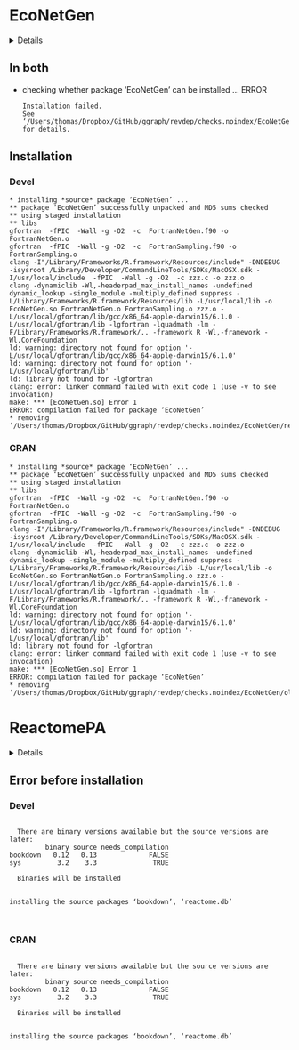 # EcoNetGen

<details>

* Version: 0.2.3
* Source code: https://github.com/cran/EcoNetGen
* URL: https://github.com/cboettig/EcoNetGen
* BugReports: https://github.com/cboettig/EcoNetGen/issues
* Date/Publication: 2019-07-13 23:30:14 UTC
* Number of recursive dependencies: 73

Run `revdep_details(,"EcoNetGen")` for more info

</details>

## In both

*   checking whether package ‘EcoNetGen’ can be installed ... ERROR
    ```
    Installation failed.
    See ‘/Users/thomas/Dropbox/GitHub/ggraph/revdep/checks.noindex/EcoNetGen/new/EcoNetGen.Rcheck/00install.out’ for details.
    ```

## Installation

### Devel

```
* installing *source* package ‘EcoNetGen’ ...
** package ‘EcoNetGen’ successfully unpacked and MD5 sums checked
** using staged installation
** libs
gfortran  -fPIC  -Wall -g -O2  -c  FortranNetGen.f90 -o FortranNetGen.o
gfortran  -fPIC  -Wall -g -O2  -c  FortranSampling.f90 -o FortranSampling.o
clang -I"/Library/Frameworks/R.framework/Resources/include" -DNDEBUG   -isysroot /Library/Developer/CommandLineTools/SDKs/MacOSX.sdk -I/usr/local/include  -fPIC  -Wall -g -O2  -c zzz.c -o zzz.o
clang -dynamiclib -Wl,-headerpad_max_install_names -undefined dynamic_lookup -single_module -multiply_defined suppress -L/Library/Frameworks/R.framework/Resources/lib -L/usr/local/lib -o EcoNetGen.so FortranNetGen.o FortranSampling.o zzz.o -L/usr/local/gfortran/lib/gcc/x86_64-apple-darwin15/6.1.0 -L/usr/local/gfortran/lib -lgfortran -lquadmath -lm -F/Library/Frameworks/R.framework/.. -framework R -Wl,-framework -Wl,CoreFoundation
ld: warning: directory not found for option '-L/usr/local/gfortran/lib/gcc/x86_64-apple-darwin15/6.1.0'
ld: warning: directory not found for option '-L/usr/local/gfortran/lib'
ld: library not found for -lgfortran
clang: error: linker command failed with exit code 1 (use -v to see invocation)
make: *** [EcoNetGen.so] Error 1
ERROR: compilation failed for package ‘EcoNetGen’
* removing ‘/Users/thomas/Dropbox/GitHub/ggraph/revdep/checks.noindex/EcoNetGen/new/EcoNetGen.Rcheck/EcoNetGen’

```
### CRAN

```
* installing *source* package ‘EcoNetGen’ ...
** package ‘EcoNetGen’ successfully unpacked and MD5 sums checked
** using staged installation
** libs
gfortran  -fPIC  -Wall -g -O2  -c  FortranNetGen.f90 -o FortranNetGen.o
gfortran  -fPIC  -Wall -g -O2  -c  FortranSampling.f90 -o FortranSampling.o
clang -I"/Library/Frameworks/R.framework/Resources/include" -DNDEBUG   -isysroot /Library/Developer/CommandLineTools/SDKs/MacOSX.sdk -I/usr/local/include  -fPIC  -Wall -g -O2  -c zzz.c -o zzz.o
clang -dynamiclib -Wl,-headerpad_max_install_names -undefined dynamic_lookup -single_module -multiply_defined suppress -L/Library/Frameworks/R.framework/Resources/lib -L/usr/local/lib -o EcoNetGen.so FortranNetGen.o FortranSampling.o zzz.o -L/usr/local/gfortran/lib/gcc/x86_64-apple-darwin15/6.1.0 -L/usr/local/gfortran/lib -lgfortran -lquadmath -lm -F/Library/Frameworks/R.framework/.. -framework R -Wl,-framework -Wl,CoreFoundation
ld: warning: directory not found for option '-L/usr/local/gfortran/lib/gcc/x86_64-apple-darwin15/6.1.0'
ld: warning: directory not found for option '-L/usr/local/gfortran/lib'
ld: library not found for -lgfortran
clang: error: linker command failed with exit code 1 (use -v to see invocation)
make: *** [EcoNetGen.so] Error 1
ERROR: compilation failed for package ‘EcoNetGen’
* removing ‘/Users/thomas/Dropbox/GitHub/ggraph/revdep/checks.noindex/EcoNetGen/old/EcoNetGen.Rcheck/EcoNetGen’

```
# ReactomePA

<details>

* Version: 
* Source code: ???
* URL: https://github.com/thomasp85/ggraph
* BugReports: https://github.com/thomasp85/ggraph/issues
* Number of recursive dependencies: 0

Run `revdep_details(,"")` for more info

</details>

## Error before installation

### Devel

```

  There are binary versions available but the source versions are later:
         binary source needs_compilation
bookdown   0.12   0.13             FALSE
sys         3.2    3.3              TRUE

  Binaries will be installed


installing the source packages ‘bookdown’, ‘reactome.db’



```
### CRAN

```

  There are binary versions available but the source versions are later:
         binary source needs_compilation
bookdown   0.12   0.13             FALSE
sys         3.2    3.3              TRUE

  Binaries will be installed


installing the source packages ‘bookdown’, ‘reactome.db’



```
